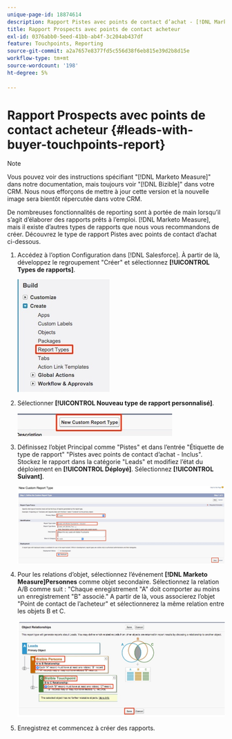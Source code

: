 ```yaml
---
unique-page-id: 18874614
description: Rapport Pistes avec points de contact d’achat - [!DNL Marketo Measure] - Documentation du produit
title: Rapport Prospects avec points de contact acheteur
exl-id: 0376abb0-5eed-41bb-ab4f-3c204ab437df
feature: Touchpoints, Reporting
source-git-commit: a2a7657e8377fd5c556d38f6eb815e39d2b8d15e
workflow-type: tm+mt
source-wordcount: '198'
ht-degree: 5%

---
```


# Rapport Prospects avec points de contact acheteur {#leads-with-buyer-touchpoints-report}

>[!NOTE]
>
>Vous pouvez voir des instructions spécifiant &quot;[!DNL Marketo Measure]&quot; dans notre documentation, mais toujours voir &quot;[!DNL Bizible]&quot; dans votre CRM. Nous nous efforçons de mettre à jour cette version et la nouvelle image sera bientôt répercutée dans votre CRM.

De nombreuses fonctionnalités de reporting sont à portée de main lorsqu’il s’agit d’élaborer des rapports prêts à l’emploi. [!DNL Marketo Measure], mais il existe d’autres types de rapports que nous vous recommandons de créer. Découvrez le type de rapport Pistes avec points de contact d’achat ci-dessous.

1. Accédez à l’option Configuration dans [!DNL Salesforce]. À partir de là, développez le regroupement &quot;Créer&quot; et sélectionnez **[!UICONTROL Types de rapports]**.

   ![](assets/1.jpg)

1. Sélectionner **[!UICONTROL Nouveau type de rapport personnalisé]**.

   ![](assets/2.jpg)

1. Définissez l’objet Principal comme &quot;Pistes&quot; et dans l’entrée &quot;Étiquette de type de rapport&quot; &quot;Pistes avec points de contact d’achat - Inclus&quot;. Stockez le rapport dans la catégorie &quot;Leads&quot; et modifiez l’état du déploiement en **[!UICONTROL Déployé]**. Sélectionnez **[!UICONTROL Suivant]**.

   ![](assets/3.jpg)

1. Pour les relations d’objet, sélectionnez l’événement **[!DNL Marketo Measure]Personnes** comme objet secondaire. Sélectionnez la relation A/B comme suit : &quot;Chaque enregistrement &quot;A&quot; doit comporter au moins un enregistrement &quot;B&quot; associé.&quot; A partir de là, vous associerez l’objet &quot;Point de contact de l’acheteur&quot; et sélectionnerez la même relation entre les objets B et C.

   ![](assets/4.jpg)

1. Enregistrez et commencez à créer des rapports.
